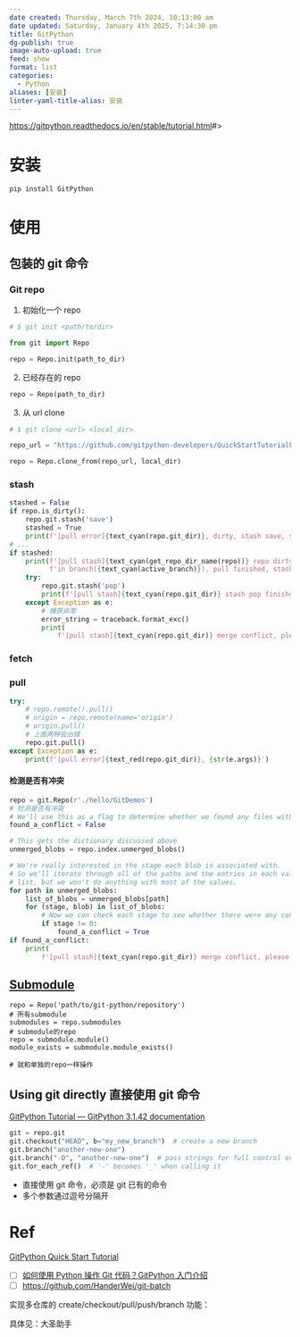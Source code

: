 ```yaml
---
date created: Thursday, March 7th 2024, 10:13:00 am
date updated: Saturday, January 4th 2025, 7:14:30 pm
title: GitPython
dg-publish: true
image-auto-upload: true
feed: show
format: list
categories:
  - Python
aliases: [安装]
linter-yaml-title-alias: 安装
---
```


<https://gitpython.readthedocs.io/en/stable/tutorial.html>#>

# 安装

```python
pip install GitPython
```

# 使用

## 包装的 git 命令

### Git repo

1. 初始化一个 repo

```python
# $ git init <path/to/dir>

from git import Repo

repo = Repo.init(path_to_dir)
```

2. 已经存在的 repo

```python
repo = Repo(path_to_dir)
```

3. 从 url clone

```python
# $ git clone <url> <local_dir>

repo_url = "https://github.com/gitpython-developers/QuickStartTutorialFiles.git"

repo = Repo.clone_from(repo_url, local_dir)
```

### stash

```python
stashed = False
if repo.is_dirty():
    repo.git.stash('save')
    stashed = True
    print(f'[pull error]{text_cyan(repo.git_dir)}, dirty, stash save, stashed={stashed}')
# ... 
if stashed:
    print(f'[pull stash]{text_cyan(get_repo_dir_name(repo))} repo dirty save stash save '
          f'in branch({text_cyan(active_branch)}), pull finished, stash_repos={stash_repos}, stashed={stashed}')
    try:
        repo.git.stash('pop')
        print(f'[pull stash]{text_cyan(repo.git_dir)} stash pop finished. stash_repos={stash_repos}, stashed={stashed}')
    except Exception as e:
        # 捕获异常
        error_string = traceback.format_exc()
        print(
            f'[pull stash]{text_cyan(repo.git_dir)} merge conflict, please merge by yourself. stash_repos={stash_repos}, stashed={stashed}, error_string={error_string}')
```

### fetch

### pull

```python
try:
    # repo.remote().pull()
    # origin = repo.remote(name='origin')
    # origin.pull()
    # 上面两种会出错
    repo.git.pull()
except Exception as e:
    print(f'[pull error]{text_red(repo.git_dir)}, {str(e.args)}')
```

#### 检测是否有冲突

```python
repo = git.Repo(r'./hello/GitDemos')
# 检测是否有冲突
# We'll use this as a flag to determine whether we found any files with conflicts
found_a_conflict = False

# This gets the dictionary discussed above 
unmerged_blobs = repo.index.unmerged_blobs()

# We're really interested in the stage each blob is associated with.
# So we'll iterate through all of the paths and the entries in each value
# list, but we won't do anything with most of the values.
for path in unmerged_blobs:
    list_of_blobs = unmerged_blobs[path]
    for (stage, blob) in list_of_blobs:
        # Now we can check each stage to see whether there were any conflicts
        if stage != 0:
            found_a_conflict = True
if found_a_conflict:
    print(
        f'[pull stash]{text_cyan(repo.git_dir)} merge conflict, please merge by yourself. unmerged_blobs={unmerged_blobs}, list_of_blobs={list_of_blobs}, stash_repos={stash_repos}, stashed={stashed}')

```

## [Submodule](https://gitpython.readthedocs.io/en/0.3.3/tutorial.html#submodule-handling)

```shell
repo = Repo('path/to/git-python/repository')
# 所有submodule
submodules = repo.submodules
# submodule的repo
repo = submodule.module() 
module_exists = submodule.module_exists()

# 就和单独的repo一样操作
```

## Using git directly 直接使用 git 命令

[GitPython Tutorial — GitPython 3.1.42 documentation](https://gitpython.readthedocs.io/en/stable/tutorial.html#using-git-directly)

```python
git = repo.git
git.checkout("HEAD", b="my_new_branch")  # create a new branch
git.branch("another-new-one")
git.branch("-D", "another-new-one")  # pass strings for full control over argument order
git.for_each_ref()  # '-' becomes '_' when calling it
```

- 直接使用 git 命令，必须是 git 已有的命令
- 多个参数通过逗号分隔开

# Ref

[GitPython Quick Start Tutorial](https://gitpython.readthedocs.io/en/stable/quickstart.html)

- [ ] [如何使用 Python 操作 Git 代码？GitPython 入门介绍](https://cloud.tencent.com/developer/article/1520592)
- [ ] <https://github.com/HanderWei/git-batch>

实现多仓库的 create/checkout/pull/push/branch 功能：

具体见：大圣助手
